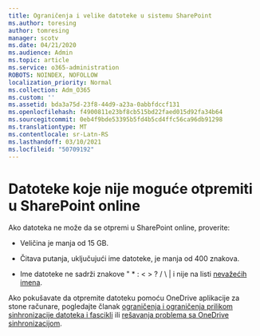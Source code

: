 ```yaml
---
title: Ograničenja i velike datoteke u sistemu SharePoint
ms.author: toresing
author: tomresing
manager: scotv
ms.date: 04/21/2020
ms.audience: Admin
ms.topic: article
ms.service: o365-administration
ROBOTS: NOINDEX, NOFOLLOW
localization_priority: Normal
ms.collection: Adm_O365
ms.custom: ''
ms.assetid: bda3a75d-23f8-44d9-a23a-0abbfdccf131
ms.openlocfilehash: f4900811e23bf8cb515bd22faed015d92fa34b64
ms.sourcegitcommit: 0eb4f9bde53395b5fd4b5cd4ffc56ca96db91298
ms.translationtype: MT
ms.contentlocale: sr-Latn-RS
ms.lasthandoff: 03/10/2021
ms.locfileid: "50709192"
---
```

# <a name="files-that-cant-be-uploaded-to-sharepoint-online"></a>Datoteke koje nije moguće otpremiti u SharePoint online

Ako datoteka ne može da se otpremi u SharePoint online, proverite:
  
- Veličina je manja od 15 GB.
    
- Čitava putanja, uključujući ime datoteke, je manja od 400 znakova.
    
- Ime datoteke ne sadrži znakove " \* : \< \> ? / \ | i nije na listi [nevažećih imena](https://go.microsoft.com/fwlink/?linkid=866430).
    
Ako pokušavate da otpremite datoteku pomoću OneDrive aplikacije za stone računare, pogledajte članak [ograničenja i ograničenja prilikom sinhronizacije datoteka i fascikli](https://go.microsoft.com/fwlink/p/?LinkID=717734) ili [rešavanja problema sa OneDrive sinhronizacijom](https://go.microsoft.com/fwlink/?linkid=866431).
  

